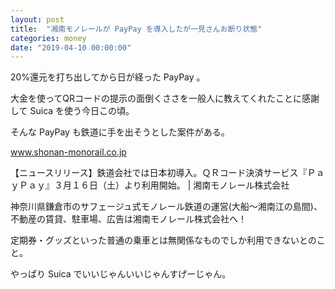 ```yaml
---
layout: post
title:  "湘南モノレールが PayPay を導入したが一見さんお断り状態"
categories: money
date: "2019-04-10 00:00:00"
---
```


20%還元を打ち出してから日が経った PayPay 。

大金を使ってQRコードの提示の面倒くささを一般人に教えてくれたことに感謝して Suica を使う今日この頃。

そんな PayPay も鉄道に手を出そうとした案件がある。

<div class="card">
  <a href="http://www.shonan-monorail.co.jp/news/2019/03/post-213.html"></a>
  <div class="card__header">
    <a href="http://www.shonan-monorail.co.jp/news/2019/03/post-213.html">www.shonan-monorail.co.jp</a>
  </div>
  <div class="card__image">
    <img src="">
  </div>
  <div class="card__title">
    <p>【ニュースリリース】鉄道会社では日本初導入。ＱＲコード決済サービス『ＰａｙＰａｙ』３月１６日（土）より利用開始。 | 湘南モノレール株式会社</p>
  </div>
  <div class="card__description">
    <p>神奈川県鎌倉市のサフェージュ式モノレール鉄道の運営(大船～湘南江の島間)、不動産の賃貸、駐車場、広告は湘南モノレール株式会社へ！</p>
  </div>
</div>

定期券・グッズといった普通の乗車とは無関係なものでしか利用できないとのこと。

やっぱり Suica でいいじゃんいいじゃんすげーじゃん。